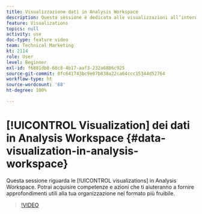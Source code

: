 ```yaml
---
title: Visualizzazione dati in Analysis Workspace
description: Questa sessione è dedicata alle visualizzazioni all’interno di Analysis Workspace. Potrai acquisire competenze e azioni che ti aiuteranno a fornire approfondimenti utili alla tua organizzazione nel formato più fruibile.
feature: Visualizations
topics: null
activity: use
doc-type: feature video
team: Technical Marketing
kt: 2114
role: User
level: Beginner
exl-id: f6881db0-68c8-4b17-aaf3-232a6886c925
source-git-commit: 8fc641743bc9e07b838a22ca64ccc15344d52764
workflow-type: ht
source-wordcount: '68'
ht-degree: 100%

---
```


# [!UICONTROL Visualization] dei dati in Analysis Workspace {#data-visualization-in-analysis-workspace}

Questa sessione riguarda le [!UICONTROL visualizations] in Analysis Workspace. Potrai acquisire competenze e azioni che ti aiuteranno a fornire approfondimenti utili alla tua organizzazione nel formato più fruibile.

>[!VIDEO](https://video.tv.adobe.com/v/25036/?quality=12&learn=on)
